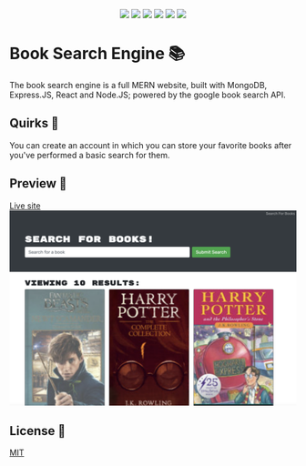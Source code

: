 <p align="center">
    <img src="https://img.shields.io/badge/Javascript-yellow" />
    <img src="https://img.shields.io/badge/React-blue"  />
    <img src="https://img.shields.io/badge/Command%20Line-orange" />
    <img src="https://img.shields.io/badge/Node%20JS-purple" />
    <img src="https://img.shields.io/badge/MongoDB-brightgreen" />
    <img src="https://img.shields.io/badge/Google-ff69b4" />
</p>

# Book Search Engine 📚

The book search engine is a full MERN website, built with MongoDB, Express.JS, React and Node.JS; powered by the google book search API.

## Quirks 🎯

You can create an account in which you can store your favorite books after you've performed a basic search for them.

## Preview 👀

[Live site](https://book-search-engine2929.netlify.app/)
![Site preview](assets/images/preview.png)

## License 📓

[MIT](https://choosealicense.com/licenses/mit/)
